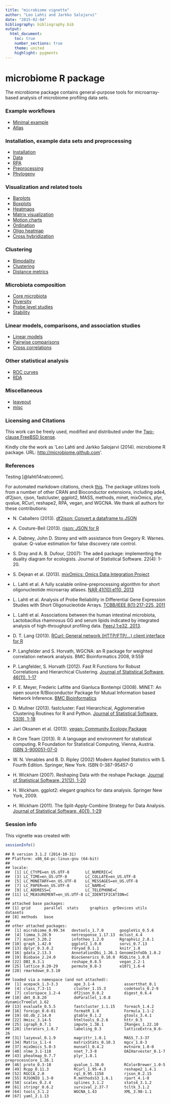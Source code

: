 ```yaml
---
title: "microbiome vignette"
author: "Leo Lahti and Jarkko Salojarvi"
date: "2015-02-04"
bibliography: bibliography.bib
output:
  html_document:
    toc: true
    number_sections: true
    theme: united
    highlight: pygments
---
```

<!--
  %\VignetteEngine{knitr::rmarkdown}
  %\VignetteIndexEntry{microbiome tutorial}
  %\usepackage[utf8]{inputenc}
-->


microbiome R package
===========

The microbiome package contains general-purpose tools for
microarray-based analysis of microbiome profiling data sets. 

### Example workflows
* [Minimal example](Template.Rmd)
* [Atlas](Atlas.Rmd)

### Installation, example data sets and preprocessing
* [Installation](Installation.Rmd)
* [Data](Data.Rmd)
* [RPA](RPA.Rmd)
* [Preprocessing](Preprocessing.Rmd)
* [Phylogeny](Phylogeny.Rmd)

### Visualization and related tools

* [Barplots](Barplots.Rmd)
* [Boxplots](Boxplots.Rmd)
* [Heatmaps](Heatmap.Rmd)
* [Matrix visualization](Matrix-visualization.Rmd)
* [Motion charts](Motionchart.Rmd)
* [Ordination](Projections.Rmd)
* [Oligo heatmap](Oligoheatmap.Rmd)
* [Cross hybridization](Crosshyb.Rmd)

### Clustering 
* [Bimodality](Bimodality.Rmd)
* [Clustering](Clustering.Rmd)
* [Distance metrics](Metrics.Rmd)

### Microbiota composition
* [Core microbiota](Core.Rmd)
* [Diversity](Diversity.Rmd)
* [Probe level studies](Probelevel.Rmd)
* [Stability](Stability.Rmd)

### Linear models, comparisons, and association studies
* [Linear models](limma.Rmd)
* [Pairwise comparisons](Comparisons.Rmd)
* [Cross correlations](Crosscorrelation.Rmd)

### Other statistical analysis
* [ROC curves](ROC.Rmd)
* [RDA](RDA.Rmd)

### Miscellaneous
* [leaveout](leaveout.Rmd)
* [misc](misc.Rmd)



### Licensing and Citations

This work can be freely used, modified and distributed under the 
[Two-clause FreeBSD license](http://en.wikipedia.org/wiki/BSD\_licenses).

Kindly cite the work as 'Leo Lahti and Jarkko Salojarvi
(2014). microbiome R package. URL: http://microbiome.github.com'.


### References

Testing [@lahti14natcomm].

For automated markdown citations, check [this](http://rmarkdown.rstudio.com/authoring_bibliographies_and_citations.html). The package utilizes tools from a number of other CRAN and
Bioconductor extensions, including ade4, df2json, rjson, fastcluster,
ggplot2, MASS, methods, minet, mixOmics, plyr, qvalue, RCurl,
reshape2, RPA, vegan, and WGCNA. We thank all authors for these
contributions:

 * N. Caballero (2013). [df2json: Convert a dataframe to JSON](http://CRAN.R-project.org/package=df2json) 

 * A. Couture-Beil (2013). [rjson: JSON for R](http://CRAN.R-project.org/package=rjson) 

 * A. Dabney, John D. Storey and with assistance from Gregory R. Warnes. qvalue: Q-value estimation for false discovery rate control. 

 * S. Dray and A. B. Dufour, (2007): The ade4 package: implementing the duality diagram for ecologists. Journal of Statistical Software. 22(4): 1-20.

 * S. Dejean et al. (2013). [mixOmics: Omics Data Integration Project](http://CRAN.R-project.org/package=mixOmics) 

 * L. Lahti et al. A fully scalable online-preprocessing algorithm for short oligonucleotide microarray atlases. [NAR 41(10):e110, 2013](http://nar.oxfordjournals.org/content/41/10/e110) 

 * L. Lahti et al. Analysis of Probe Reliability in Differential Gene Expression Studies with Short Oligonucleotide Arrays. [TCBB/IEEE 8(1):217-225, 2011](http://www.computer.org/portal/web/csdl/doi/10.1109/TCBB.2009.38)

 * L. Lahti et al. Associations between the human intestinal microbiota, Lactobacillus rhamnosus GG and serum lipids indicated by integrated analysis of high-throughput profiling data. [PeerJ 1:e32, 2013](http://dx.doi.org/10.7717/peerj.32).

 * D. T. Lang (2013). [RCurl: General network (HTTP/FTP/...) client interface for R](http://CRAN.R-project.org/package=RCurl) 

 * P. Langfelder and S. Horvath, WGCNA: an R package for weighted correlation network analysis. BMC Bioinformatics 2008, 9:559 

 * P. Langfelder, S. Horvath (2012). Fast R Functions for Robust Correlations and Hierarchical Clustering. [Journal of Statistical Software, 46(11), 1-17](http://www.jstatsoft.org/v46/i11/)

 * P. E. Meyer, Frederic Lafitte and Gianluca Bontempi (2008). MINET: An open source R/Bioconductor Package for Mutual Information based Network Inference. [BMC Bioinformatics](http://www.biomedcentral.com/1471-2105/9/461)

 * D. Mullner (2013). fastcluster: Fast Hierarchical, Agglomerative Clustering Routines for R and Python. [Journal of Statistical Software, 53(9), 1-18](http://www.jstatsoft.org/v53/i09/)

 * Jari Oksanen et al. (2013). [vegan: Community Ecology Package](http://CRAN.R-project.org/package=vegan) 

 * R Core Team (2013). R: A language and environment for statistical computing. R Foundation for Statistical Computing, Vienna, Austria. [ISBN 3-900051-07-0](http://www.R-project.org/)

 * W. N. Venables and B. D. Ripley (2002) Modern Applied Statistics with S. Fourth Edition. Springer, New York. ISBN 0-387-95457-0

 * H. Wickham (2007). Reshaping Data with the reshape Package. [Journal of Statistical Software, 21(12), 1-20](http://www.jstatsoft.org/v21/i12/)

 * H. Wickham. ggplot2: elegant graphics for data analysis. Springer New York, 2009. 

 * H. Wickham (2011). The Split-Apply-Combine Strategy for Data Analysis. [Journal of Statistical Software, 40(1), 1-29](http://www.jstatsoft.org/v40/i01/)


### Session info

This vignette was created with


```r
sessionInfo()
```

```
## R version 3.1.2 (2014-10-31)
## Platform: x86_64-pc-linux-gnu (64-bit)
## 
## locale:
##  [1] LC_CTYPE=en_US.UTF-8       LC_NUMERIC=C              
##  [3] LC_TIME=en_US.UTF-8        LC_COLLATE=en_US.UTF-8    
##  [5] LC_MONETARY=en_US.UTF-8    LC_MESSAGES=en_US.UTF-8   
##  [7] LC_PAPER=en_US.UTF-8       LC_NAME=C                 
##  [9] LC_ADDRESS=C               LC_TELEPHONE=C            
## [11] LC_MEASUREMENT=en_US.UTF-8 LC_IDENTIFICATION=C       
## 
## attached base packages:
## [1] grid      parallel  stats     graphics  grDevices utils     datasets 
## [8] methods   base     
## 
## other attached packages:
##  [1] microbiome_0.99.34   devtools_1.7.0       googleVis_0.5.6     
##  [4] limma_3.20.9         netresponse_1.17.13  mclust_4.4          
##  [7] minet_3.20.2         infotheo_1.2.0       Rgraphviz_2.8.1     
## [10] graph_1.42.0         ggplot2_1.0.0        sorvi_0.7.13        
## [13] dplyr_0.3.0.2        rdryad_0.1.1         knitr_1.8           
## [16] gdata_2.13.3         AnnotationDbi_1.26.1 GenomeInfoDb_1.0.2  
## [19] Biobase_2.24.0       BiocGenerics_0.10.0  RSQLite_1.0.0       
## [22] DBI_0.3.1            reshape_0.8.5        vegan_2.2-1         
## [25] lattice_0.20-29      permute_0.8-3        e1071_1.6-4         
## [28] rmarkdown_0.3.10    
## 
## loaded via a namespace (and not attached):
##  [1] acepack_1.3-3.3       ape_3.1-4             assertthat_0.1       
##  [4] class_7.3-11          cluster_1.15.3        codetools_0.2-9      
##  [7] colorspace_1.2-4      df2json_0.0.2         digest_0.6.4         
## [10] dmt_0.8.20            doParallel_1.0.8      dynamicTreeCut_1.62  
## [13] evaluate_0.5.5        fastcluster_1.1.15    foreach_1.4.2        
## [16] foreign_0.8-61        formatR_1.0           Formula_1.1-2        
## [19] GO.db_2.14.0          gtable_0.1.2          gtools_3.4.1         
## [22] Hmisc_3.14-5          htmltools_0.2.6       httr_0.5             
## [25] igraph_0.7.1          impute_1.38.1         IRanges_1.22.10      
## [28] iterators_1.0.7       labeling_0.3          latticeExtra_0.6-26  
## [31] lazyeval_0.1.9        magrittr_1.0.1        MASS_7.3-37          
## [34] Matrix_1.1-4          matrixStats_0.10.3    mgcv_1.8-3           
## [37] mixOmics_5.0-3        munsell_0.4.2         mvtnorm_1.0-0        
## [40] nlme_3.1-118          nnet_7.3-8            OAIHarvester_0.1-7   
## [43] pheatmap_0.7.7        plyr_1.8.1            preprocessCore_1.26.1
## [46] proto_0.3-10          qvalue_1.38.0         RColorBrewer_1.0-5   
## [49] Rcpp_0.11.3           RCurl_1.95-4.3        reshape2_1.4.1       
## [52] RGCCA_2.0             rgl_0.95.1158         rjson_0.2.15         
## [55] RJSONIO_1.3-0         R.methodsS3_1.6.1     rpart_4.1-8          
## [58] scales_0.2.4          splines_3.1.2         stats4_3.1.2         
## [61] stringr_0.6.2         survival_2.37-7       tcltk_3.1.2          
## [64] tools_3.1.2           WGCNA_1.43            XML_3.98-1.1         
## [67] yaml_2.1.13
```




